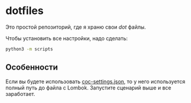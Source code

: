 # dotfiles

Это простой репозиторий, где я храню свои _dot_ файлы.

Чтобы установить все настройки, надо сделать:

```bash
python3 -m scripts
```

## Особенности

Если вы будете использовать [coc-settings.json](.config/nvim/coc-settings.json),
то у него используется полный путь до файла с Lombok. Запустите сценарий выше
и все заработает.
